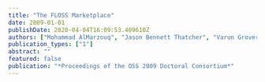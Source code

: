 ```yaml
---
title: "The FLOSS Marketplace"
date: 2009-01-01
publishDate: 2020-04-04T16:09:53.409610Z
authors: ["Mohammad AlMarzouq", "Jason Bennett Thatcher", "Varun Grover"]
publication_types: ["1"]
abstract: ""
featured: false
publication: "*Proceedings of the OSS 2009 Doctoral Consortium*"
---
```


